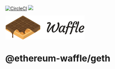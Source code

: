 [![CircleCI](https://circleci.com/gh/EthWorks/Waffle.svg?style=svg)](https://circleci.com/gh/EthWorks/Waffle)
[![](https://img.shields.io/npm/v/@ethereum-waffle/provider.svg)](https://www.npmjs.com/package/@ethereum-waffle/provider)

![Ethereum Waffle](https://raw.githubusercontent.com/EthWorks/Waffle/master/docs/source/logo.png)

# @ethereum-waffle/geth

